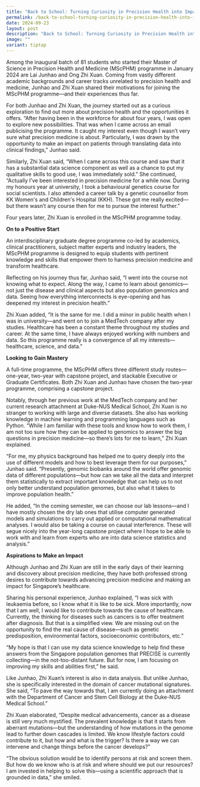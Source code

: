 ```yaml
---
title: "Back to School: Turning Curiosity in Precision Health into Impact"
permalink: /back-to-school-turning-curiosity-in-precision-health-into-impact/
date: 2024-09-23
layout: post
description: "Back to School: Turning Curiosity in Precision Health into Impact"
image: ""
variant: tiptap
---
```

<p>Among the inaugural batch of 81 students who started their Master of Science
in Precision Health and Medicine (MScPHM) programme in January 2024 are
Lai Junhao and Ong Zhi Xuan. Coming from vastly different academic backgrounds
and career tracks unrelated to precision health and medicine, Junhao and
Zhi Xuan shared their motivations for joining the MScPHM programme—and
their experiences thus far.</p>
<p>For both Junhao and Zhi Xuan, the journey started out as a curious exploration
to find out more about precision health and the opportunities it offers.
“After having been in the workforce for about four years, I was open to
explore new possibilities. That was when I came across an email publicising
the programme. It caught my interest even though I wasn’t very sure what
precision medicine is about. Particularly, I was drawn by the opportunity
to make an impact on patients through translating data into clinical findings,”
Junhao said.</p>
<p>Similarly, Zhi Xuan said, “When I came across this course and saw that
it has a substantial data science component as well as a chance to put
my qualitative skills to good use, I was immediately sold.” She continued,
“Actually I’ve been interested in precision medicine for a while now. During
my honours year at university, I took a behavioural genetics course for
social scientists. I also attended a career talk by a genetic counsellor
from KK Women's and Children's Hospital (KKH). These got me really excited—but
there wasn’t any course then for me to pursue the interest further.”</p>
<p>Four years later, Zhi Xuan is enrolled in the MScPHM programme today.</p>
<p><strong>On to a Positive Start</strong>
</p>
<p>An interdisciplinary graduate degree programme co-led by academics, clinical
practitioners, subject matter experts and industry leaders, the MScPHM
programme is designed to equip students with pertinent knowledge and skills
that empower them to harness precision medicine and transform healthcare.</p>
<p>Reflecting on his journey thus far, Junhao said, “I went into the course
not knowing what to expect. Along the way, I came to learn about genomics—not
just the disease and clinical aspects but also population genomics and
data. Seeing how everything interconnects is eye-opening and has deepened
my interest in precision health.”</p>
<p>Zhi Xuan added, “It is the same for me. I did a minor in public health
when I was in university—and went on to join a MedTech company after my
studies. Healthcare has been a constant theme throughout my studies and
career. At the same time, I have always enjoyed working with numbers and
data. So this programme really is a convergence of all my interests—healthcare,
science, and data.”</p>
<p><strong>Looking to Gain Mastery</strong>
</p>
<p>A full-time programme, the MScPHM offers three different study routes—one-year,
two-year with capstone project, and stackable Executive or Graduate Certificates.
Both Zhi Xuan and Junhao have chosen the two-year programme, comprising
a capstone project.</p>
<p>Notably, through her previous work at the MedTech company and her current
research attachment at Duke-NUS Medical School, Zhi Xuan is no stranger
to working with large and diverse datasets. She also has working knowledge
in machine learning and programming languages such as Python. “While I
am familiar with these tools and know how to work them, I am not too sure
how they can be applied to genomics to answer the big questions in precision
medicine—so there’s lots for me to learn,” Zhi Xuan explained.</p>
<p>“For me, my physics background has helped me to query deeply into the
use of different models and how to best leverage them for our purposes,”
Junhao said. “Presently, genomic biobanks around the world offer genomic
data of different populations—but how can we take all the data and interpret
them statistically to extract important knowledge that can help us to not
only better understand population genomes, but also what it takes to improve
population health.”</p>
<p>He added, “In the coming semester, we can choose our lab lessons—and I
have mostly chosen the dry lab ones that utilise computer generated models
and simulations to carry out applied or computational mathematical analyses.
I would also be taking a course on causal interference. These will segue
nicely into the year-long capstone project where I hope to be able to work
with and learn from experts who are into data science statistics and analysis.”</p>
<p><strong>Aspirations to Make an Impact</strong>
</p>
<p>Although Junhao and Zhi Xuan are still in the early days of their learning
and discovery about precision medicine, they have both professed strong
desires to contribute towards advancing precision medicine and making an
impact for Singapore’s healthcare.</p>
<p>Sharing his personal experience, Junhao explained, “I was sick with leukaemia
before, so I know what it is like to be sick. More importantly, now that
I am well, I would like to contribute towards the cause of healthcare.
Currently, the thinking for diseases such as cancers is to offer treatment
after diagnosis. But that is a simplified view. We are missing out on the
opportunity to find the real cause of disease—such as genetic predisposition,
environmental factors, socioeconomic contributors, etc.”</p>
<p>“My hope is that I can use my data science knowledge to help find these
answers from the Singapore population genomes that PRECISE is currently
collecting—in the not-too-distant future. But for now, I am focusing on
improving my skills and abilities first,” he said.</p>
<p>Like Junhao, Zhi Xuan’s interest is also in data analysis. But unlike
Junhao, she is specifically interested in the domain of cancer mutational
signatures. She said, “To pave the way towards that, I am currently doing
an attachment with the Department of Cancer and Stem Cell Biology at the
Duke-NUS Medical School.”</p>
<p>Zhi Xuan elaborated, “Despite medical advancements, cancer as a disease
is still very much mystified. The prevalent knowledge is that it starts
from aberrant mutations—but the understanding of how mutations in the genome
lead to further down cascades is limited. We know lifestyle factors could
contribute to it, but how and what is the trigger? Is there a way we can
intervene and change things before the cancer develops?”</p>
<p>“The obvious solution would be to identify persons at risk and screen
them. But how do we know who is at risk and where should we put our resources?
I am invested in helping to solve this—using a scientific approach that
is grounded in data,” she smiled.</p>